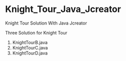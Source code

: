 # Knight_Tour_Java_Jcreator
Knight Tour Solution With Java Jcreator


Three Solution for Knight Tour
1. KnightTourB.java
2. KnightTourC.java
3. KnightTourD.java
